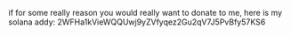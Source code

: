 if for some really reason you would really want to donate to me, here is my solana addy: 2WFHa1kVieWQQUwj9yZVfyqez2Gu2qV7J5PvBfy57KS6
